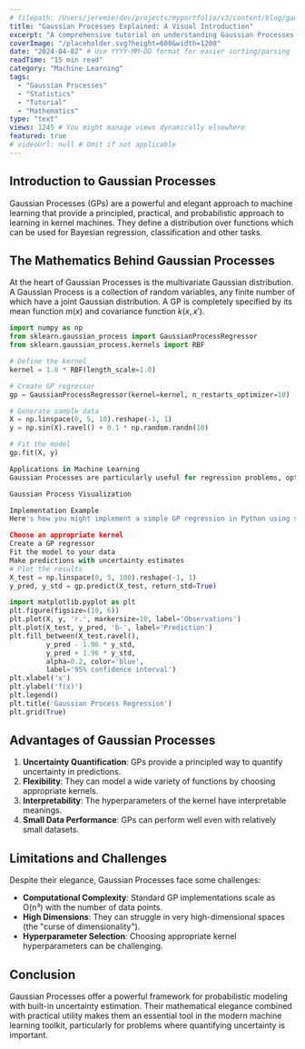 ```yaml
---
# filepath: /Users/jeremie/dev/projects/myportfolio/v3/content/blog/gaussian-processes.md
title: "Gaussian Processes Explained: A Visual Introduction"
excerpt: "A comprehensive tutorial on understanding Gaussian Processes with interactive visualizations and practical examples."
coverImage: "/placeholder.svg?height=600&width=1200"
date: "2024-04-02" # Use YYYY-MM-DD format for easier sorting/parsing
readTime: "15 min read"
category: "Machine Learning"
tags: 
  - "Gaussian Processes"
  - "Statistics"
  - "Tutorial"
  - "Mathematics"
type: "text"
views: 1245 # You might manage views dynamically elsewhere
featured: true
# videoUrl: null # Omit if not applicable
---
```


## Introduction to Gaussian Processes

Gaussian Processes (GPs) are a powerful and elegant approach to machine learning that provide a principled, practical, and probabilistic approach to learning in kernel machines. They define a distribution over functions which can be used for Bayesian regression, classification and other tasks.

## The Mathematics Behind Gaussian Processes

At the heart of Gaussian Processes is the multivariate Gaussian distribution. A Gaussian Process is a collection of random variables, any finite number of which have a joint Gaussian distribution. A GP is completely specified by its mean function $m(x)$ and covariance function $k(x, x')$.

```python
import numpy as np
from sklearn.gaussian_process import GaussianProcessRegressor
from sklearn.gaussian_process.kernels import RBF

# Define the kernel
kernel = 1.0 * RBF(length_scale=1.0)

# Create GP regressor
gp = GaussianProcessRegressor(kernel=kernel, n_restarts_optimizer=10)

# Generate sample data
X = np.linspace(0, 5, 10).reshape(-1, 1)
y = np.sin(X).ravel() + 0.1 * np.random.randn(10)

# Fit the model
gp.fit(X, y)

Applications in Machine Learning
Gaussian Processes are particularly useful for regression problems, optimization, and in active learning scenarios. They provide not just predictions but also uncertainty estimates, which is crucial in many applications.

Gaussian Process Visualization

Implementation Example
Here's how you might implement a simple GP regression in Python using scikit-learn:

Choose an appropriate kernel
Create a GP regressor
Fit the model to your data
Make predictions with uncertainty estimates
# Plot the results
X_test = np.linspace(0, 5, 100).reshape(-1, 1)
y_pred, y_std = gp.predict(X_test, return_std=True)

import matplotlib.pyplot as plt
plt.figure(figsize=(10, 6))
plt.plot(X, y, 'r.', markersize=10, label='Observations')
plt.plot(X_test, y_pred, 'b-', label='Prediction')
plt.fill_between(X_test.ravel(), 
         y_pred - 1.96 * y_std,
         y_pred + 1.96 * y_std,
         alpha=0.2, color='blue', 
         label='95% confidence interval')
plt.xlabel('x')
plt.ylabel('f(x)')
plt.legend()
plt.title('Gaussian Process Regression')
plt.grid(True)
```

## Advantages of Gaussian Processes

1. **Uncertainty Quantification**: GPs provide a principled way to quantify uncertainty in predictions.
2. **Flexibility**: They can model a wide variety of functions by choosing appropriate kernels.
3. **Interpretability**: The hyperparameters of the kernel have interpretable meanings.
4. **Small Data Performance**: GPs can perform well even with relatively small datasets.

## Limitations and Challenges

Despite their elegance, Gaussian Processes face some challenges:

- **Computational Complexity**: Standard GP implementations scale as O(n³) with the number of data points.
- **High Dimensions**: They can struggle in very high-dimensional spaces (the "curse of dimensionality").
- **Hyperparameter Selection**: Choosing appropriate kernel hyperparameters can be challenging.

## Conclusion

Gaussian Processes offer a powerful framework for probabilistic modeling with built-in uncertainty estimation. Their mathematical elegance combined with practical utility makes them an essential tool in the modern machine learning toolkit, particularly for problems where quantifying uncertainty is important.

